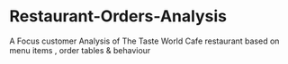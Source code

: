 # Restaurant-Orders-Analysis
A Focus customer Analysis of The Taste World Cafe restaurant  based on menu items , order tables &amp; behaviour
